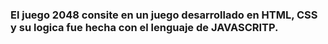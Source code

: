 ### El juego 2048 consite en un juego desarrollado  en HTML, CSS y su logica fue hecha con el lenguaje de JAVASCRITP. 
